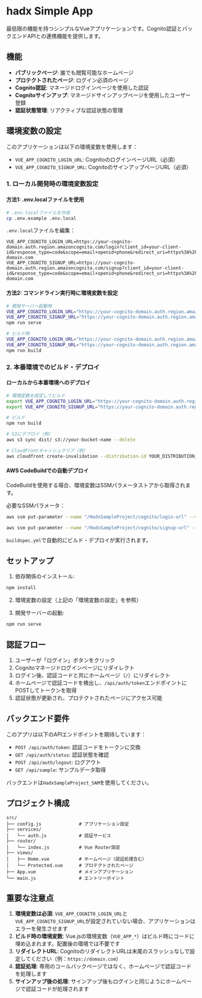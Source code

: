 # hadx Simple App

最低限の機能を持つシンプルなVueアプリケーションです。Cognito認証とバックエンドAPIとの連携機能を提供します。

## 機能

- **パブリックページ**: 誰でも閲覧可能なホームページ
- **プロテクトされたページ**: ログイン必須のページ  
- **Cognito認証**: マネージドログインページを使用した認証
- **Cognitoサインアップ**: マネージドサインアップページを使用したユーザー登録
- **認証状態管理**: リアクティブな認証状態の管理

## 環境変数の設定

このアプリケーションは以下の環境変数を使用します：

- `VUE_APP_COGNITO_LOGIN_URL`: CognitoのログインページURL（必須）
- `VUE_APP_COGNITO_SIGNUP_URL`: CognitoのサインアップページURL（必須）

### 1. ローカル開発時の環境変数設定

#### 方法1: .env.localファイルを使用
```bash
# .env.localファイルを作成
cp .env.example .env.local
```

`.env.local`ファイルを編集：
```
VUE_APP_COGNITO_LOGIN_URL=https://your-cognito-domain.auth.region.amazoncognito.com/login?client_id=your-client-id&response_type=code&scope=email+openid+phone&redirect_uri=https%3A%2F%2Fyour-domain.com
VUE_APP_COGNITO_SIGNUP_URL=https://your-cognito-domain.auth.region.amazoncognito.com/signup?client_id=your-client-id&response_type=code&scope=email+openid+phone&redirect_uri=https%3A%2F%2Fyour-domain.com
```

#### 方法2: コマンドライン実行時に環境変数を設定
```bash
# 開発サーバー起動時
VUE_APP_COGNITO_LOGIN_URL="https://your-cognito-domain.auth.region.amazoncognito.com/login?client_id=your-client-id&response_type=code&scope=email+openid+phone&redirect_uri=https%3A%2F%2Fyour-domain.com" \
VUE_APP_COGNITO_SIGNUP_URL="https://your-cognito-domain.auth.region.amazoncognito.com/signup?client_id=your-client-id&response_type=code&scope=email+openid+phone&redirect_uri=https%3A%2F%2Fyour-domain.com" \
npm run serve

# ビルド時
VUE_APP_COGNITO_LOGIN_URL="https://your-cognito-domain.auth.region.amazoncognito.com/login?client_id=your-client-id&response_type=code&scope=email+openid+phone&redirect_uri=https%3A%2F%2Fyour-domain.com" \
VUE_APP_COGNITO_SIGNUP_URL="https://your-cognito-domain.auth.region.amazoncognito.com/signup?client_id=your-client-id&response_type=code&scope=email+openid+phone&redirect_uri=https%3A%2F%2Fyour-domain.com" \
npm run build
```

### 2. 本番環境でのビルド・デプロイ

#### ローカルから本番環境へのデプロイ
```bash
# 環境変数を設定してビルド
export VUE_APP_COGNITO_LOGIN_URL="https://your-cognito-domain.auth.region.amazoncognito.com/login?client_id=your-client-id&response_type=code&scope=email+openid+phone&redirect_uri=https%3A%2F%2Fyour-domain.com"
export VUE_APP_COGNITO_SIGNUP_URL="https://your-cognito-domain.auth.region.amazoncognito.com/signup?client_id=your-client-id&response_type=code&scope=email+openid+phone&redirect_uri=https%3A%2F%2Fyour-domain.com"

# ビルド
npm run build

# S3にデプロイ（例）
aws s3 sync dist/ s3://your-bucket-name --delete

# CloudFrontキャッシュクリア（例）
aws cloudfront create-invalidation --distribution-id YOUR_DISTRIBUTION_ID --paths "/*"
```

#### AWS CodeBuildでの自動デプロイ
CodeBuildを使用する場合、環境変数はSSMパラメータストアから取得されます。

必要なSSMパラメータ：
```bash
aws ssm put-parameter --name "/HadxSampleProject/cognito/login-url" --value "https://your-cognito-domain.auth.region.amazoncognito.com/login?client_id=xxx&response_type=code&scope=email+openid+phone&redirect_uri=https%3A%2F%2Fyour-domain.com" --type "String"

aws ssm put-parameter --name "/HadxSampleProject/cognito/signup-url" --value "https://your-cognito-domain.auth.region.amazoncognito.com/signup?client_id=xxx&response_type=code&scope=email+openid+phone&redirect_uri=https%3A%2F%2Fyour-domain.com" --type "String"
```

`buildspec.yml`で自動的にビルド・デプロイが実行されます。

## セットアップ

1. 依存関係のインストール:
```bash
npm install
```

2. 環境変数の設定（上記の「環境変数の設定」を参照）

3. 開発サーバーの起動:
```bash
npm run serve
```

## 認証フロー

1. ユーザーが「ログイン」ボタンをクリック
2. Cognitoマネージドログインページにリダイレクト
3. ログイン後、認証コードと共にホームページ（`/`）にリダイレクト
4. ホームページで認証コードを検出し、`/api/auth/token`エンドポイントにPOSTしてトークンを取得
5. 認証状態が更新され、プロテクトされたページにアクセス可能

## バックエンド要件

このアプリは以下のAPIエンドポイントを期待しています：

- `POST /api/auth/token`: 認証コードをトークンに交換
- `GET /api/auth/status`: 認証状態を確認  
- `POST /api/auth/logout`: ログアウト
- `GET /api/sample`: サンプルデータ取得

バックエンドは`HadxSampleProject_SAM`を使用してください。

## プロジェクト構成

```
src/
├── config.js              # アプリケーション設定
├── services/
│   └── auth.js            # 認証サービス
├── router/
│   └── index.js           # Vue Router設定
├── views/
│   ├── Home.vue           # ホームページ（認証処理含む）
│   └── Protected.vue      # プロテクトされたページ
├── App.vue                # メインアプリケーション
└── main.js                # エントリーポイント
```

## 重要な注意点

1. **環境変数は必須**: `VUE_APP_COGNITO_LOGIN_URL`と`VUE_APP_COGNITO_SIGNUP_URL`が設定されていない場合、アプリケーションはエラーを発生させます
2. **ビルド時の環境変数**: Vue.jsの環境変数（`VUE_APP_*`）はビルド時にコードに埋め込まれます。配置後の環境では不要です
3. **リダイレクトURL**: CognitoのリダイレクトURLは末尾のスラッシュなしで設定してください（例：`https://domain.com`）
4. **認証処理**: 専用のコールバックページではなく、ホームページで認証コードを処理します
5. **サインアップ後の処理**: サインアップ後もログインと同じようにホームページで認証コードが処理されます

